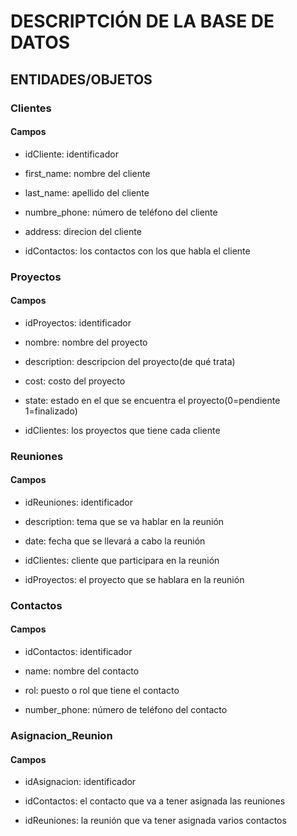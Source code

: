 # DESCRIPTCIÓN DE LA BASE DE DATOS

## ENTIDADES/OBJETOS

### Clientes

#### Campos

- idCliente: identificador

- first_name: nombre del cliente

- last_name: apellido del cliente

- numbre_phone: número de teléfono del cliente

- address: direcion del cliente 

- idContactos: los contactos con los que habla el cliente

### Proyectos

#### Campos

- idProyectos: identificador

- nombre: nombre del proyecto

- description: descripcion del proyecto(de qué trata)

- cost: costo del proyecto

- state: estado en el que se encuentra el proyecto(0=pendiente 1=finalizado)

- idClientes: los proyectos que tiene cada cliente


### Reuniones

#### Campos

- idReuniones: identificador

- description: tema que se va hablar en la reunión

- date: fecha que se llevará a cabo la reunión

- idClientes: cliente que participara en la reunión

- idProyectos: el proyecto que se hablara en la reunión

### Contactos

#### Campos

- idContactos: identificador

- name: nombre del contacto

- rol: puesto o rol que tiene el contacto

- number_phone: número de teléfono del contacto

### Asignacion_Reunion

#### Campos

- idAsignacion: identificador

- idContactos: el contacto que va a tener asignada las reuniones

- idReuniones: la reunión que va tener asignada varios contactos 